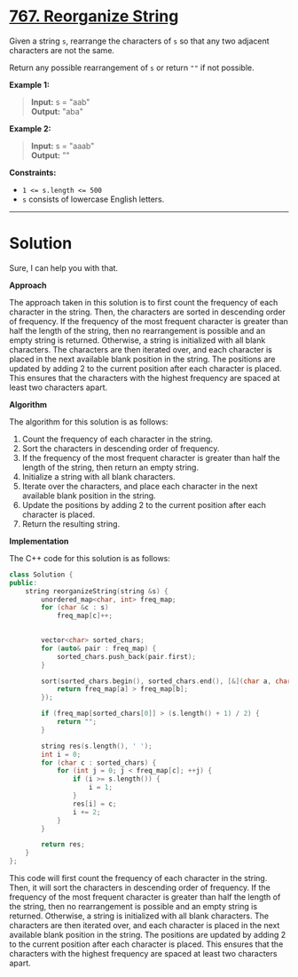 # [767. Reorganize String](https://leetcode.com/problems/reorganize-string/)

Given a string `s`, rearrange the characters of `s` so that any two adjacent characters are not the same.

Return any possible rearrangement of `s` or return `""` if not possible.


**Example 1:**

>**Input:** s = "aab"<br>
**Output:** "aba"

**Example 2:**

>**Input:** s = "aaab"<br>
**Output:** ""
 

**Constraints:**

- `1 <= s.length <= 500`
- `s` consists of lowercase English letters.
---
# Solution

Sure, I can help you with that.

**Approach**

The approach taken in this solution is to first count the frequency of each character in the string. Then, the characters are sorted in descending order of frequency. If the frequency of the most frequent character is greater than half the length of the string, then no rearrangement is possible and an empty string is returned. Otherwise, a string is initialized with all blank characters. The characters are then iterated over, and each character is placed in the next available blank position in the string. The positions are updated by adding 2 to the current position after each character is placed. This ensures that the characters with the highest frequency are spaced at least two characters apart.

**Algorithm**

The algorithm for this solution is as follows:

1. Count the frequency of each character in the string.
2. Sort the characters in descending order of frequency.
3. If the frequency of the most frequent character is greater than half the length of the string, then return an empty string.
4. Initialize a string with all blank characters.
5. Iterate over the characters, and place each character in the next available blank position in the string.
6. Update the positions by adding 2 to the current position after each character is placed.
7. Return the resulting string.

**Implementation**

The C++ code for this solution is as follows:

```c++
class Solution {
public:
    string reorganizeString(string &s) {
        unordered_map<char, int> freq_map;
        for (char &c : s) 
            freq_map[c]++;
        

        vector<char> sorted_chars;
        for (auto& pair : freq_map) {
            sorted_chars.push_back(pair.first);
        }

        sort(sorted_chars.begin(), sorted_chars.end(), [&](char a, char b) {
            return freq_map[a] > freq_map[b];
        });

        if (freq_map[sorted_chars[0]] > (s.length() + 1) / 2) {
            return "";
        }

        string res(s.length(), ' ');
        int i = 0;
        for (char c : sorted_chars) {
            for (int j = 0; j < freq_map[c]; ++j) {
                if (i >= s.length()) {
                    i = 1;
                }
                res[i] = c;
                i += 2;
            }
        }

        return res;
    }
};
```

This code will first count the frequency of each character in the string. Then, it will sort the characters in descending order of frequency. If the frequency of the most frequent character is greater than half the length of the string, then no rearrangement is possible and an empty string is returned. Otherwise, a string is initialized with all blank characters. The characters are then iterated over, and each character is placed in the next available blank position in the string. The positions are updated by adding 2 to the current position after each character is placed. This ensures that the characters with the highest frequency are spaced at least two characters apart.